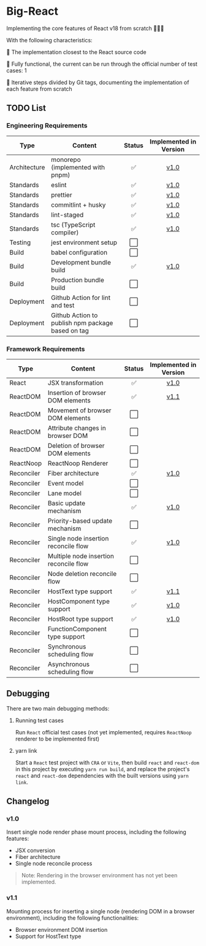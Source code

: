 # Big-React

Implementing the core features of React v18 from scratch 🎉🎉🎉

With the following characteristics:

👬 The implementation closest to the React source code

💪 Fully functional, the current can be run through the official number of test cases: 1

🚶 Iterative steps divided by Git tags, documenting the implementation of each feature from scratch

## TODO List

### Engineering Requirements

| Type         | Content                                           | Status |                   Implemented in Version                    |
| ------------ | ------------------------------------------------- | :----: | :---------------------------------------------------------: |
| Architecture | monorepo (implemented with pnpm)                  |   ✅   | [v1.0](https://github.com/CrazyCatZhang/BigReact/tree/v1.0) |
| Standards    | eslint                                            |   ✅   | [v1.0](https://github.com/CrazyCatZhang/BigReact/tree/v1.0) |
| Standards    | prettier                                          |   ✅   | [v1.0](https://github.com/CrazyCatZhang/BigReact/tree/v1.0) |
| Standards    | commitlint + husky                                |   ✅   | [v1.0](https://github.com/CrazyCatZhang/BigReact/tree/v1.0) |
| Standards    | lint-staged                                       |   ✅   | [v1.0](https://github.com/CrazyCatZhang/BigReact/tree/v1.0) |
| Standards    | tsc (TypeScript compiler)                         |   ✅   | [v1.0](https://github.com/CrazyCatZhang/BigReact/tree/v1.0) |
| Testing      | jest environment setup                            |  ⬜️   |                                                             |
| Build        | babel configuration                               |  ⬜️   |                                                             |
| Build        | Development bundle build                          |   ✅   | [v1.0](https://github.com/CrazyCatZhang/BigReact/tree/v1.0) |
| Build        | Production bundle build                           |  ⬜️   |                                                             |
| Deployment   | Github Action for lint and test                   |  ⬜️   |                                                             |
| Deployment   | Github Action to publish npm package based on tag |  ⬜️   |                                                             |

### Framework Requirements

| Type       | Content                                | Status |                   Implemented in Version                    |
| ---------- | -------------------------------------- | :----: | :---------------------------------------------------------: |
| React      | JSX transformation                     |   ✅   | [v1.0](https://github.com/CrazyCatZhang/BigReact/tree/v1.0) |
| ReactDOM   | Insertion of browser DOM elements      |   ✅   | [v1.1](https://github.com/CrazyCatZhang/BigReact/tree/v1.1) |
| ReactDOM   | Movement of browser DOM elements       |  ⬜️   |                                                             |
| ReactDOM   | Attribute changes in browser DOM       |  ⬜️   |                                                             |
| ReactDOM   | Deletion of browser DOM elements       |  ⬜️   |                                                             |
| ReactNoop  | ReactNoop Renderer                     |  ⬜️   |                                                             |
| Reconciler | Fiber architecture                     |   ✅   | [v1.0](https://github.com/CrazyCatZhang/BigReact/tree/v1.0) |
| Reconciler | Event model                            |  ⬜️   |                                                             |
| Reconciler | Lane model                             |  ⬜️   |                                                             |
| Reconciler | Basic update mechanism                 |   ✅   | [v1.0](https://github.com/CrazyCatZhang/BigReact/tree/v1.0) |
| Reconciler | Priority-based update mechanism        |  ⬜️   |                                                             |
| Reconciler | Single node insertion reconcile flow   |   ✅   | [v1.0](https://github.com/CrazyCatZhang/BigReact/tree/v1.0) |
| Reconciler | Multiple node insertion reconcile flow |  ⬜️   |                                                             |
| Reconciler | Node deletion reconcile flow           |  ⬜️   |                                                             |
| Reconciler | HostText type support                  |   ✅   | [v1.1](https://github.com/CrazyCatZhang/BigReact/tree/v1.1) |
| Reconciler | HostComponent type support             |   ✅   | [v1.0](https://github.com/CrazyCatZhang/BigReact/tree/v1.0) |
| Reconciler | HostRoot type support                  |   ✅   | [v1.0](https://github.com/CrazyCatZhang/BigReact/tree/v1.0) |
| Reconciler | FunctionComponent type support         |  ⬜️   |                                                             |
| Reconciler | Synchronous scheduling flow            |  ⬜️   |                                                             |
| Reconciler | Asynchronous scheduling flow           |  ⬜️   |                                                             |

## Debugging

There are two main debugging methods:

1. Running test cases

   Run `React` official test cases (not yet implemented, requires `ReactNoop` renderer to be implemented first)

2. yarn link

   Start a `React` test project with `CRA` or `Vite`, then build `react` and `react-dom` in this project by executing `yarn run build`, and replace the project's `react` and `react-dom` dependencies with the built versions using `yarn link`.

## Changelog

### v1.0

Insert single node render phase mount process, including the following features:

- JSX conversion
- Fiber architecture
- Single node reconcile process

> Note: Rendering in the browser environment has not yet been implemented.

### v1.1

Mounting process for inserting a single node (rendering DOM in a browser environment), including the following functionalities:

- Browser environment DOM insertion
- Support for HostText type
